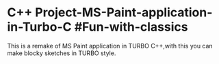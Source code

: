 # C++ Project-MS-Paint-application-in-Turbo-C #Fun-with-classics
This is a remake of MS Paint application in TURBO C++,with this you can make blocky sketches in TURBO style.
